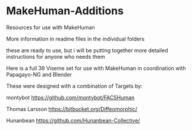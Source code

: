 # MakeHuman-Additions
Resources for use with MakeHuman

More information in readme files in the individual folders

these are ready to use, but i will be putting together more detailed instructions for anyone who needs them


Here is a full 39 Viseme set for use with MakeHuman in coordination with Papagayo-NG and Blender

These were designed with a combination of Targets by:

montybot   https://github.com/montybot/FACSHuman

Thomas Larsson   https://bitbucket.org/Diffeomorphic/

Hunanbean   https://github.com/Hunanbean-Collective/
